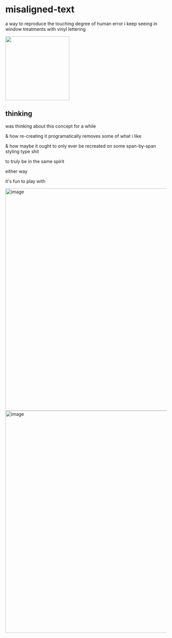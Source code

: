 # misaligned-text

a way to reproduce the touching degree of human error i keep seeing in window treatments with vinyl lettering

<img src="https://github.com/mkmmnn/misaligned-text/assets/49594955/878b2a35-036c-4e52-af31-c4092cf1d55f" width="200"/>

## thinking

was thinking about this concept for a while

& how re-creating it programatically removes some of what i like

& how maybe it ought to only ever be recreated on some span-by-span styling type shit

to truly be in the same spirit

either way

it's fun to play with

<img width="694" alt="image" src="https://github.com/user-attachments/assets/2b99ccbd-402b-4a0c-bdf6-069a6214e504">
<img width="694" alt="image" src="https://github.com/user-attachments/assets/49ebfca3-0b9a-4faa-bcdb-dea1c5224dbf">
